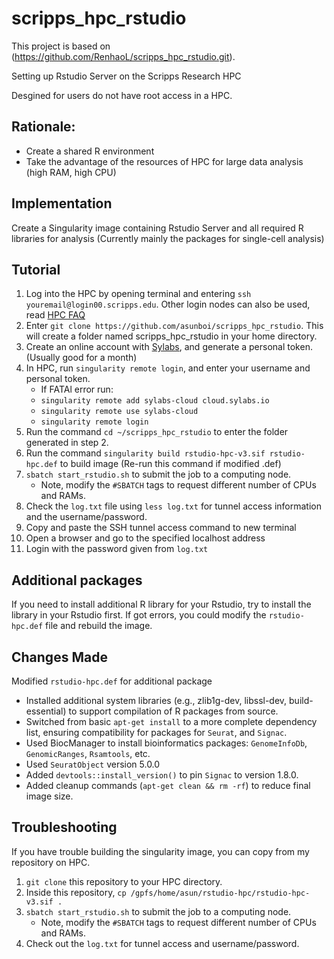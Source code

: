 # scripps_hpc_rstudio
This project is based on (https://github.com/RenhaoL/scripps_hpc_rstudio.git).

Setting up Rstudio Server on the Scripps Research HPC

Desgined for users do not have root access in a HPC.

## Rationale: 
- Create a shared R environment
- Take the advantage of the resources of HPC for large data analysis (high RAM, high CPU)

## Implementation
Create a Singularity image containing Rstudio Server and all required R libraries for analysis (Currently mainly the packages for single-cell analysis)

## Tutorial
1. Log into the HPC by opening terminal and entering `ssh youremail@login00.scripps.edu`. Other login nodes can also be used, read [HPC FAQ](https://scrippsresearch.sharepoint.com/sites/its/SitePages/HPC-FAQ.aspx)  
2. Enter `git clone https://github.com/asunboi/scripps_hpc_rstudio`. This will create a folder named scripps_hpc_rstudio in your home directory.
3. Create an online account with [Sylabs](https://sylabs.io/), and generate a personal token. (Usually good for a month)
4. In HPC, run `singularity remote login`, and enter your username and personal token.   
   - If FATAl error run:
   - `singularity remote add sylabs-cloud cloud.sylabs.io`
   - `singularity remote use sylabs-cloud`
   - `singularity remote login`
5. Run the command `cd ~/scripps_hpc_rstudio` to enter the folder generated in step 2.
6. Run the command `singularity build rstudio-hpc-v3.sif rstudio-hpc.def` to build image (Re-run this command if modified .def)
7. `sbatch start_rstudio.sh` to submit the job to a computing node. 
    - Note, modify the `#SBATCH` tags to request different number of CPUs and RAMs.
8. Check the `log.txt` file using `less log.txt` for tunnel access information and the username/password.
9. Copy and paste the SSH tunnel access command to new terminal
10. Open a browser and go to the specified localhost address
11. Login with the password given from `log.txt`

## Additional packages
If you need to install additional R library for your Rstudio, try to install the library in your Rstudio first. If got errors, you could modify the `rstudio-hpc.def` file and rebuild the image. 

## Changes Made
Modified `rstudio-hpc.def` for additional package
- Installed additional system libraries (e.g., zlib1g-dev, libssl-dev, build-essential) to support compilation of R packages from source.
- Switched from basic `apt-get install` to a more complete dependency list, ensuring compatibility for packages for `Seurat`, and `Signac`.
- Used BiocManager to install bioinformatics packages: `GenomeInfoDb`, `GenomicRanges`, `Rsamtools`, etc.
- Used `SeuratObject` version 5.0.0
- Added `devtools::install_version()` to pin `Signac` to version 1.8.0.
- Added cleanup commands (`apt-get clean && rm -rf`) to reduce final image size.

## Troubleshooting
If you have trouble building the singularity image, you can copy from my repository on HPC. 

1. `git clone` this repository to your HPC directory. 
2. Inside this repository, `cp /gpfs/home/asun/rstudio-hpc/rstudio-hpc-v3.sif .`
3. `sbatch start_rstudio.sh` to submit the job to a computing node. 
    - Note, modify the `#SBATCH` tags to request different number of CPUs and RAMs.
4. Check out the `log.txt` for tunnel access and username/password.


